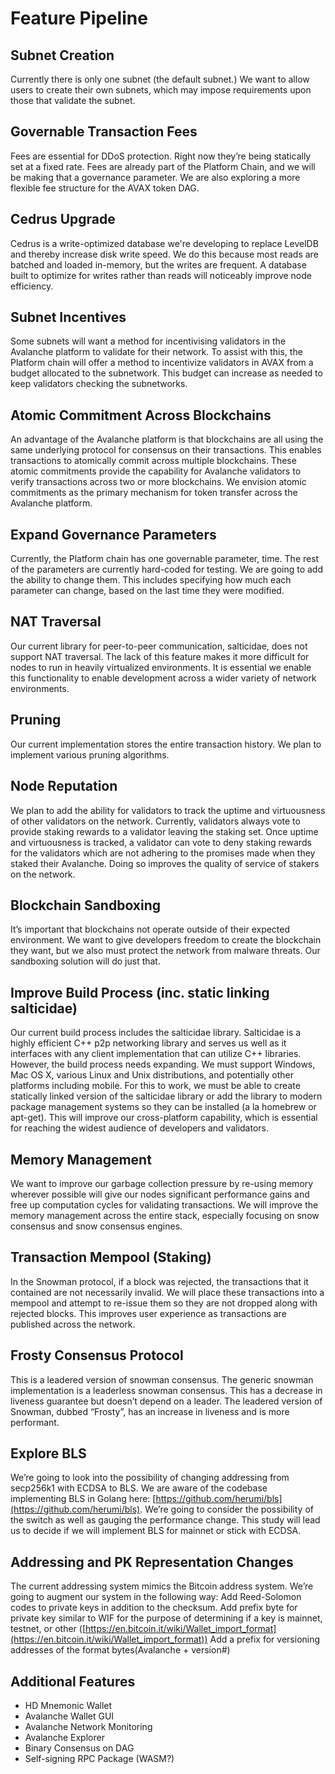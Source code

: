 # Feature Pipeline

## Subnet Creation

Currently there is only one subnet (the default subnet.) We want to allow users to create their own subnets, which may impose requirements upon those that validate the subnet.

## Governable Transaction Fees

Fees are essential for DDoS protection. Right now they’re being statically set at a fixed rate. Fees are already part of the Platform Chain, and we will be making that a governance parameter. We are also exploring a more flexible fee structure for the AVAX token DAG.

## Cedrus Upgrade

Cedrus is a write-optimized database we're developing to replace LevelDB and thereby increase disk write speed. We do this because most reads are batched and loaded in-memory, but the writes are frequent.  A database built to optimize for writes rather than reads will noticeably improve node efficiency.

## Subnet Incentives

Some subnets will want a method for incentivising validators in the Avalanche platform to validate for their network. To assist with this, the Platform chain will offer a method to incentivize validators in AVAX from a budget allocated to the subnetwork. This budget can increase as needed to keep validators checking the subnetworks.

## Atomic Commitment Across Blockchains

An advantage of the Avalanche platform is that blockchains are all using the same underlying protocol for consensus on their transactions. This enables transactions to atomically commit across multiple blockchains. These atomic commitments provide the capability for Avalanche validators to verify transactions across two or more blockchains. We envision atomic commitments as the primary mechanism for token transfer across the Avalanche platform.

## Expand Governance Parameters

Currently, the Platform chain has one governable parameter, time. The rest of the parameters are currently hard-coded for testing. We are going to add the ability to change them. This includes specifying how much each parameter can change, based on the last time they were modified.

## NAT Traversal

Our current library for peer-to-peer communication, salticidae, does not support NAT traversal. The lack of this feature makes it more difficult for nodes to run in heavily virtualized environments. It is essential we enable this functionality to enable development across a wider variety of network environments.  

## Pruning

Our current implementation stores the entire transaction history. We plan to implement various pruning algorithms.

## Node Reputation

We plan to add the ability for validators to track the uptime and virtuousness of other validators on the network. Currently, validators always vote to provide staking rewards to a validator leaving the staking set. Once uptime and virtuousness is tracked, a validator can vote to deny staking rewards for the validators which are not adhering to the promises made when they staked their Avalanche. Doing so improves the quality of service of stakers on the network.

## Blockchain Sandboxing

It’s important that blockchains not operate outside of their expected environment. We want to give developers freedom to create the blockchain they want, but we also must protect the network from malware threats. Our sandboxing solution will do just that.

## Improve Build Process (inc. static linking salticidae)

Our current build process includes the salticidae library. Salticidae is a highly efficient C++ p2p networking library and serves us well as it interfaces with any client implementation that can utilize C++ libraries. However, the build process needs expanding. We must support Windows, Mac OS X, various Linux and Unix distributions, and potentially other platforms including mobile. For this to work, we must be able to create statically linked version of the salticidae library or add the library to modern package management systems so they can be installed (a la homebrew or apt-get). This will improve our cross-platform capability, which is essential for reaching the widest audience of developers and validators.

## Memory Management

We want to improve our garbage collection pressure by re-using memory wherever possible will give our nodes significant performance gains and free up computation cycles for validating transactions. We will improve the memory management across the entire stack, especially focusing on snow consensus and snow consensus engines.

## Transaction Mempool (Staking)

In the Snowman protocol, if a block was rejected, the transactions that it contained are not necessarily invalid. We will place these transactions into a mempool and attempt to re-issue them so they are not dropped along with rejected blocks. This improves user experience as transactions are published across the network.

## Frosty Consensus Protocol

This is a leadered version of snowman consensus. The generic snowman implementation is a leaderless snowman consensus. This has a decrease in liveness guarantee but doesn’t depend on a leader. The leadered version of Snowman, dubbed “Frosty”, has an increase in liveness and is more performant.

## Explore BLS

We’re going to look into the possibility of changing addressing from secp256k1 with ECDSA to BLS. We are aware of the codebase implementing BLS in Golang here: [https://github.com/herumi/bls](https://github.com/herumi/bls). We’re going to consider the possibility of the switch as well as gauging the performance change. This study will lead us to decide if we will implement BLS for mainnet or stick with ECDSA.

## Addressing and PK Representation Changes

The current addressing system mimics the Bitcoin address system. We’re going to augment our system in the following way:
Add Reed-Solomon codes to private keys in addition to the checksum.
Add prefix byte for private key similar to WIF for the purpose of determining if a key is mainnet, testnet, or other ([https://en.bitcoin.it/wiki/Wallet_import_format](https://en.bitcoin.it/wiki/Wallet_import_format))
Add a prefix for versioning addresses of the format bytes(Avalanche + version#)

## Additional Features

* HD Mnemonic Wallet
* Avalanche Wallet GUI
* Avalanche Network Monitoring
* Avalanche Explorer
* Binary Consensus on DAG
* Self-signing RPC Package (WASM?)
